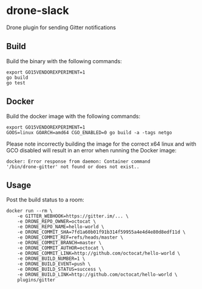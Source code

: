 # drone-slack

Drone plugin for sending Gitter notifications

## Build

Build the binary with the following commands:

```
export GO15VENDOREXPERIMENT=1
go build
go test
```

## Docker

Build the docker image with the following commands:

```
export GO15VENDOREXPERIMENT=1
GOOS=linux GOARCH=amd64 CGO_ENABLED=0 go build -a -tags netgo
```

Please note incorrectly building the image for the correct x64 linux and with GCO disabled will result in an error when running the Docker image:

```
docker: Error response from daemon: Container command
'/bin/drone-gitter' not found or does not exist..
```

## Usage

Post the build status to a room:

```
docker run --rm \
    -e GITTER_WEBHOOK=https://gitter.im/... \
    -e DRONE_REPO_OWNER=octocat \
    -e DRONE_REPO_NAME=hello-world \
    -e DRONE_COMMIT_SHA=7fd1a60b01f91b314f59955a4e4d4e80d8edf11d \
    -e DRONE_COMMIT_REF=refs/heads/master \
    -e DRONE_COMMIT_BRANCH=master \
    -e DRONE_COMMIT_AUTHOR=octocat \
    -e DRONE_COMMIT_LINK=http://github.com/octocat/hello-world \
    -e DRONE_BUILD_NUMBER=1 \
    -e DRONE_BUILD_EVENT=push \
    -e DRONE_BUILD_STATUS=success \
    -e DRONE_BUILD_LINK=http://github.com/octocat/hello-world \
    plugins/gitter
```
